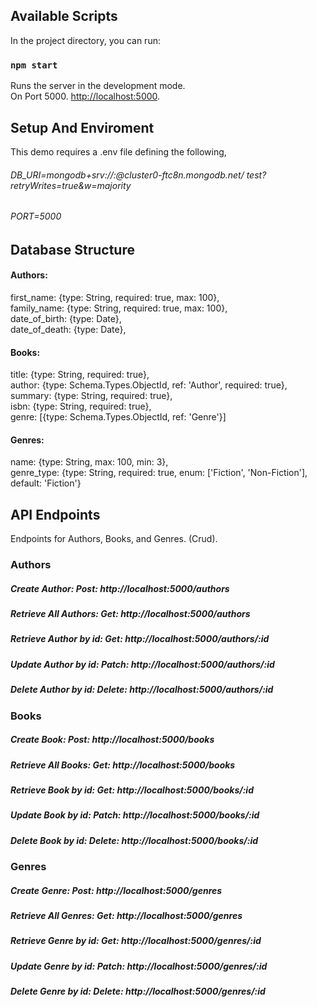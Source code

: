 ## Available Scripts

In the project directory, you can run:

### `npm start`

Runs the server in the development mode.<br>
On Port 5000. [http://localhost:5000](http://localhost:5000).

## Setup And Enviroment

This demo requires a .env file defining the following,
###### DB_URI=mongodb+srv://<user>:<password>@cluster0-ftc8n.mongodb.net/  test?retryWrites=true&w=majority
###### PORT=5000
    
## Database Structure
#### Authors:
first_name: {type: String, required: true, max: 100},<br>
family_name: {type: String, required: true, max: 100},<br>
date_of_birth: {type: Date},<br>
date_of_death: {type: Date},<br>
#### Books:
title: {type: String, required: true},<br>
author: {type: Schema.Types.ObjectId, ref: 'Author', required: true},<br>
summary: {type: String, required: true},<br>
isbn: {type: String, required: true},<br>
genre: [{type: Schema.Types.ObjectId, ref: 'Genre'}]<br>
#### Genres:
name: {type: String, max: 100, min: 3},<br>
genre_type: {type: String, required: true, enum: ['Fiction', 'Non-Fiction'], default: 'Fiction'}<br>
    
     

## API Endpoints

Endpoints for Authors, Books, and Genres. (Crud).

### Authors
##### Create Author: Post: http://localhost:5000/authors
##### Retrieve All Authors: Get: http://localhost:5000/authors
##### Retrieve Author by id: Get: http://localhost:5000/authors/:id
##### Update Author by id: Patch: http://localhost:5000/authors/:id
##### Delete Author by id: Delete: http://localhost:5000/authors/:id

### Books
##### Create Book: Post: http://localhost:5000/books
##### Retrieve All Books: Get: http://localhost:5000/books
##### Retrieve Book by id: Get: http://localhost:5000/books/:id
##### Update Book by id: Patch: http://localhost:5000/books/:id
##### Delete Book by id: Delete: http://localhost:5000/books/:id

### Genres
##### Create Genre: Post: http://localhost:5000/genres
##### Retrieve All Genres: Get: http://localhost:5000/genres
##### Retrieve Genre by id: Get: http://localhost:5000/genres/:id
##### Update Genre by id: Patch: http://localhost:5000/genres/:id
##### Delete Genre by id: Delete: http://localhost:5000/genres/:id
